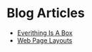 Blog Articles
=============

- [Everithing Is A Box](./everithing-is-a-box/article.md)
- [Web Page Layouts](./web-page-layouts/article.md)